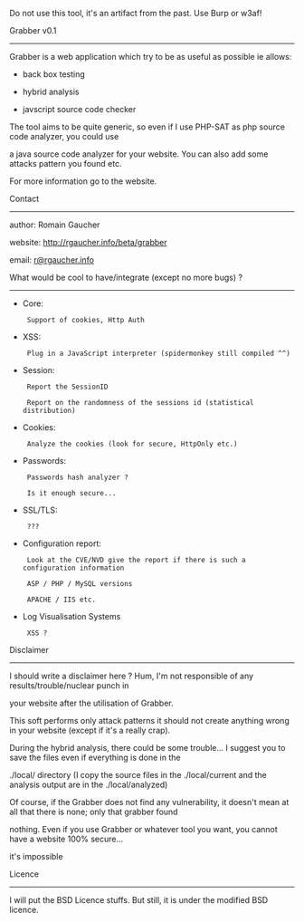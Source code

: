 Do not use this tool, it's an artifact from the past. Use Burp or w3af!



Grabber v0.1
------------

Grabber is a web application which try to be as useful as possible ie allows:
- back box testing
- hybrid analysis
- javscript source code checker

The tool aims to be quite generic, so even if I use PHP-SAT as php source code analyzer, you could use
a java source code analyzer for your website. You can also add some attacks pattern you found etc.
For more information go to the website.

Contact
-------

  author:  Romain Gaucher
  website: http://rgaucher.info/beta/grabber
  email:   r@rgaucher.info


What would be cool to have/integrate (except no more bugs) ?
------------------------------------------------------------

  + Core:
         Support of cookies, Http Auth
  + XSS:
         Plug in a JavaScript interpreter (spidermonkey still compiled ^^)
  + Session:
         Report the SessionID
         Report on the randomness of the sessions id (statistical distribution)
  + Cookies:
         Analyze the cookies (look for secure, HttpOnly etc.)
  + Passwords:
         Passwords hash analyzer ?
         Is it enough secure...
  + SSL/TLS:
         ???
  + Configuration report:
         Look at the CVE/NVD give the report if there is such a configuration information
         ASP / PHP / MySQL versions
         APACHE / IIS etc.
  + Log Visualisation Systems
         XSS ?

Disclaimer
----------

I should write a disclaimer here ? Hum, I'm not responsible of any results/trouble/nuclear punch in
your website after the utilisation of Grabber.
This soft performs only attack patterns it should not create anything wrong in your website (except if it's a really crap).

During the hybrid analysis, there could be some trouble... I suggest you to save the files even if everything is done in the
./local/ directory (I copy the source files in the ./local/current and the analysis output are in the ./local/analyzed)

Of course, if the Grabber does not find any vulnerability, it doesn't mean at all that there is none; only that grabber found
nothing. <disgression>Even if you use Grabber or whatever tool you want, you cannot have a website 100% secure...
it's impossible</disgression>

Licence
-------

I will put the BSD Licence stuffs. But still, it is under the modified BSD licence.
